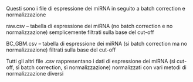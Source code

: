 Questi sono i file di espressione dei miRNA in seguito a batch correction e normalizzazione

raw.csv  – tabella di espressione dei miRNA (no batch correction e no normalizzazione) semplicemente filtrati sulla base del cut-off

BC_GBM.csv – tabella di espressione dei miRNA (sì batch correction ma no normalizzazione) filtrati sulla base del cut-off

Tutti gli altri file .csv rappresentano i dati di espressione dei miRNA (sì cut-off, sì batch correction, sì normalizzazione) normalizzati con vari metodi di normalizzazione diversi
